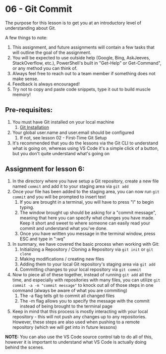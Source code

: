 # 06 - Git Commit

The purpose for this lesson is to get you at an introductory level of understanding about Git. 

A few things to note:
1. This assignment, and future assignments will contain a few tasks that will outline the goal of the assignment.
2. You will be expected to use outside help (Google, Bing, AskJeeves, StackOverflow, etc.), PowerShell's built in "Get-Help" or Get-Command", or any method you can think of.
3. Always feel free to reach out to a team member if something does not make sense.
4. Feedback is always encouraged!
5. Try not to copy and paste code snippets, type it out to build muscle memory!

## Pre-requisites:
1. You must have Git installed on your local machine
   1. [Git Installation](https://git-scm.com/downloads)
2. Your global user.name and user.email should be configured
   1. If not, see lesson 02 - First-Time Git Setup
3. It's recommended that you do the lessons via the Git CLI to understand what is going on, whereas using VS Code it's a simple click of a button, but you don't quite understand what's going on

## Assignment for lesson 6:
1. In the directory where you have setup a Git repository, create a new file named `commit` and add it to your staging area via `git add`
2. Once your file has been added to the staging area, you can now run `git commit` and you will be prompted to insert text
   1. If you are brought in a terminal, you will have to press "I" to begin typing.
   2. The window brought up should be asking for a "commit message", meaning that here you can specify what changes you have made. Keep it short and sweet to where someone can easily read your commit and understand what you've done.
   3. Once you have written you message in the terminal window, press ESC and type in ":wq"
3. In summary, we have covered the basic process when working with Git:
   1. Initializing a Repository / Cloning a Repository via `git init` or `git clone`
   2. Making modifications / creating new files
   3. Adding them to your local Git repository's staging area via `git add`
   4. Committing changes to your local repository via `git commit`
4. Now to piece all of these together, instead of running `git add` all the time, and especially with repositories with many files, you can utilize `git commit -a -m "commit message"` to knock out all of those steps in one command (always be aware of what you are commiting)
   1. The -a flag tells git to commit all changed files
   2. The -m flag allows you to specify the message with the commit instead of being brought to the terminal page
5. Keep in mind that this process is mostly interacting with your local repository - this will not push any changes up to any repositories. However, these steps are also used when pushing to a remote repository (which we will get into in future lessons)

**NOTE:** You can also use the VS Code source control tab to do all of this, however it is important to understand what VS Code is actually doing behind the scenes. 